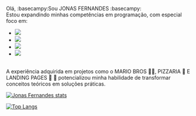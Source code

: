 Olá, :basecampy:Sou JONAS FERNANDES :basecampy:
<br>
Estou expandindo minhas competências em programação, com especial foco em:
- <img src="https://img.shields.io/badge/HTML-239120?style=for-the-badge&logo=html5&logoColor=white"/>
- <img src="https://img.shields.io/badge/CSS3-1572B6?style=for-the-badge&logo=css3&logoColor=white"/>
- <img src="https://img.shields.io/badge/JavaScript-F7DF1E?style=for-the-badge&logo=javascript&logoColor=black"/>
- <img src="https://img.shields.io/badge/React-20232A?style=for-the-badge&logo=react&logoColor=61DAFB"/>
<br> A experiência adquirida em projetos como o MARIO BROS :frowning_man:, PIZZARIA :pizza: E LANDING PAGES :book:
:open_book: potencializou minha habilidade de transformar conceitos teóricos em soluções práticas.

[![Jonas Fernandes stats](https://github-readme-stats.vercel.app/api?username=mastersatjonas)](https://github.com/anuraghazra/github-readme-stats)

[![Top Langs](https://github-readme-stats.vercel.app/api/top-langs/?username=mastersatjonas)](https://github.com/anuraghazra/github-readme-stats)
